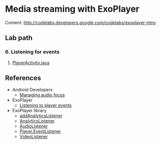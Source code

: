 # Media streaming with ExoPlayer

Content: http://codelabs.developers.google.com/codelabs/exoplayer-intro

Lab path
--------

### 6. Listening for events

1. [PlayerActivity.java](http://github.com/dscoppelletti/exoplayer-intro/blob/attend/exoplayer-codelab-03/player-lib/src/main/java/com/example/exoplayer/PlayerActivity.java)

References
----------

* Android Developers
    * [Managing audio focus](http://developer.android.com/guide/topics/media-apps/audio-focus)
* ExoPlayer
    * [Listening to player events](http://exoplayer.dev/listening-to-player-events.html)
* ExoPlayer library
    * [addAnalyticsListener](http://exoplayer.dev/doc/reference/com/google/android/exoplayer2/SimpleExoPlayer.html#addAnalyticsListener-com.google.android.exoplayer2.analytics.AnalyticsListener-)
    * [AnalyticsListener](http://exoplayer.dev/doc/reference/com/google/android/exoplayer2/analytics/AnalyticsListener.html)
    * [AudioListener](http://exoplayer.dev/doc/reference/com/google/android/exoplayer2/audio/AudioListener.html)
    * [Player.EventListener](http://exoplayer.dev/doc/reference/com/google/android/exoplayer2/Player.EventListener.html)
    * [VideoListener](http://exoplayer.dev/doc/reference/com/google/android/exoplayer2/video/VideoListener.html)
